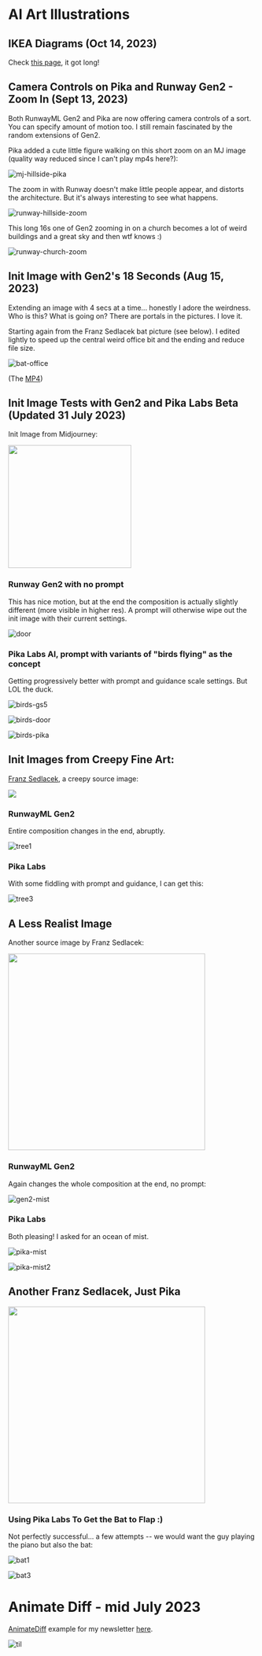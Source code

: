 # AI Art Illustrations

## IKEA Diagrams (Oct 14, 2023)

Check [this page](ikea-diagrams.md), it got long!

## Camera Controls on Pika and Runway Gen2 - Zoom In (Sept 13, 2023)

Both RunwayML Gen2 and Pika are now offering camera controls of a sort. You can specify amount of motion too. I still remain fascinated by the random extensions of Gen2.

Pika added a cute little figure walking on this short zoom on an MJ image (quality way reduced since I can't play mp4s here?):

![mj-hillside-pika](./gifs/pika-zoom-mj-smaller.gif)

The zoom in with Runway doesn't make little people appear, and distorts the architecture. But it's always interesting to see what happens.

![runway-hillside-zoom](./gifs/runway-zoom-smaller.gif)

This long 16s one of Gen2 zooming in on a church becomes a lot of weird buildings and a great sky and then wtf knows :)

![runway-church-zoom](./gifs/runway-zoom-church-smaller.gif)

## Init Image with Gen2's 18 Seconds (Aug 15, 2023)

Extending an image with 4 secs at a time... honestly I adore the weirdness. Who is this? What is going on? There are portals in the pictures.  I love it.

Starting again from the Franz Sedlacek bat picture (see below). I edited lightly to speed up the central weird office bit and the ending and reduce file size.

![bat-office](./gifs/bat-office-sequences-gen2-smaller.gif)

(The [MP4](./gifs/bat-office-sequences-gen2-smaller.mp4))

## Init Image Tests with Gen2 and Pika Labs Beta (Updated 31 July 2023)

Init Image from Midjourney:

<img src="./gifs/smaller-lynn8709_an_open_door_mj.png" width=250>

### Runway Gen2 with no prompt

This has nice motion, but at the end the composition is actually slightly different (more visible in higher res). A prompt will otherwise wipe out the init image with their current settings.

![door](./gifs/door_gen2.gif)

### Pika Labs AI, prompt with variants of "birds flying" as the concept

Getting progressively better with prompt and guidance scale settings. But LOL the duck.

![birds-gs5](./gifs/birds-flying-gs5-pika.gif)

![birds-door](./gifs/birds-leaves-door-pika.gif)

![birds-pika](./gifs/birds-past-door-pika.gif)

## Init Images from Creepy Fine Art:

[Franz Sedlacek](https://www.dailyartmagazine.com/franz-sedlacek/), a creepy source image:

<img src="./gifs/franz-sedlacek-Small.jpg">


### RunwayML Gen2

Entire composition changes in the end, abruptly.

![tree1](./gifs/Gen-2-franze-tree-193378346.gif)


### Pika Labs

With some fiddling with prompt and guidance, I can get this:

![tree3](./gifs/franz-tree-pika3.gif)


## A Less Realist Image

Another source image by Franz Sedlacek:

<img src="./gifs/franz-sedlacek-2.jpg" width="400px">

### RunwayML Gen2 

Again changes the whole composition at the end, no prompt:

![gen2-mist](./gifs/gen2-franz-mist.gif)

### Pika Labs

Both pleasing! I asked for an ocean of mist.

![pika-mist](./gifs/franz-mist2-pika.gif)

![pika-mist2](./gifs/franz-mist1-pika.gif)

## Another Franz Sedlacek, Just Pika

<img src="./gifs/franz-bat-piano.jpeg" width="400px">

### Using Pika Labs To Get the Bat to Flap :)

Not perfectly successful... a few attempts -- we would want the guy playing the piano but also the bat:

![bat1](./gifs/bat-flapping1.gif)

![bat3](./gifs/bat-flapping2.gif)

# Animate Diff - mid July 2023

[AnimateDiff](https://github.com/guoyww/AnimateDiff) example for my newsletter [here](https://arnicas.substack.com/p/titaa-445-myhouse-is-a-very-weird).

![til](./gifs/small-castle-ruin-animate-diff.gif)






